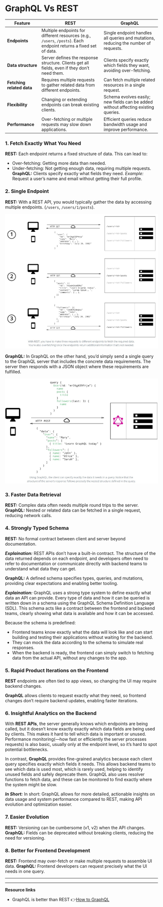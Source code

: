 # GraphQL Vs REST

| Feature                   | REST                                                                                                              | GraphQL                                                                             |
| ------------------------- | ----------------------------------------------------------------------------------------------------------------- | ----------------------------------------------------------------------------------- |
| **Endpoints**             | Multiple endpoints for different resources (e.g., `/users`, `/posts`). Each endpoint returns a fixed set of data. | Single endpoint handles all queries and mutations, reducing the number of requests. |
| **Data structure**        | Server defines the response structure. Clients get all fields, even if they don’t need them.                      | Clients specify exactly which fields they want, avoiding over-fetching.             |
| **Fetching related data** | Requires multiple requests to gather related data from different endpoints.                                       | Can fetch multiple related resources in a single request.                           |
| **Flexibility**           | Changing or extending endpoints can break existing clients.                                                       | Schema evolves easily; new fields can be added without affecting existing queries.  |
| **Performance**           | Over-fetching or multiple requests may slow down applications.                                                    | Efficient queries reduce bandwidth usage and improve performance.                   |

### 1. Fetch Exactly What You Need

**REST:** Each endpoint returns a fixed structure of data. This can lead to:

- Over-fetching: Getting more data than needed.
- Under-fetching: Not getting enough data, requiring multiple requests.
  **GraphQL:** Clients specify exactly what fields they need.
  _Example:_ Request a user’s name and email without getting their full profile.

### 2. Single Endpoint

**REST:** With a REST API, you would typically gather the data by accessing multiple endpoints. (`/users`, `/users/1/posts`).

![REST-fetch-image](Images\RESTvsGraphQL\REST-fetch.jpg)

**GraphQL:** In GraphQL on the other hand, you’d simply send a single query to the GraphQL server that includes the concrete data requirements. The server then responds with a JSON object where these requirements are fulfilled.

![GraphQL-fetch-image](Images\RESTvsGraphQL\GraphQL-fetch.jpg)

### 3. Faster Data Retrieval

**REST:** Complex data often needs multiple round trips to the server.
**GraphQL:** Nested or related data can be fetched in a single request, reducing network calls.

### 4. Strongly Typed Schema

**REST:** No formal contract between client and server beyond documentation.

**_Explaination:_** REST APIs don’t have a built-in contract. The structure of the data returned depends on each endpoint, and developers often need to refer to documentation or communicate directly with backend teams to understand what data they can get.

**GraphQL:** A defined schema specifies types, queries, and mutations, providing clear expectations and enabling better tooling.

**_Explaination:_** GraphQL uses a strong type system to define exactly what data an API can provide. Every type of data and how it can be queried is written down in a schema using the GraphQL Schema Definition Language (SDL). This schema acts like a contract between the frontend and backend teams, clearly showing what data is available and how it can be accessed.

Because the schema is predefined:

- Frontend teams know exactly what the data will look like and can start building and testing their applications without waiting for the backend.
- They can mock the data according to the schema to simulate real responses.
- When the backend is ready, the frontend can simply switch to fetching data from the actual API, without any changes to the app.

### 5. Rapid Product Iterations on the Frontend

**REST** endpoints are often tied to app views, so changing the UI may require backend changes.

**GraphQL** allows clients to request exactly what they need, so frontend changes don’t require backend updates, enabling faster iterations.

### 6. Insightful Analytics on the Backend

With **REST APIs**, the server generally knows which endpoints are being called, but it doesn’t know exactly exactly which data fields are being used by clients. This makes it hard to tell which data is important or unused. Performance monitoring(—how fast or efficiently the server processes requests) is also basic, usually only at the endpoint level, so it’s hard to spot potential bottlenecks.

In contrast, **GraphQL** provides fine-grained analytics because each client query specifies exactly which fields it needs. This allows backend teams to see which data is used most, which is rarely used, helping to identify unused fields and safely deprecate them. GraphQL also uses resolver functions to fetch data, and these can be monitored to find exactly where the system might be slow.

**_In Short:_** In short: GraphQL allows for more detailed, actionable insights on data usage and system performance compared to REST, making API evolution and optimization easier.

### 7. Easier Evolution

**REST:** Versioning can be cumbersome (v1, v2) when the API changes.
**GraphQL:** Fields can be deprecated without breaking clients, reducing the need for versioning.

### 8. Better for Frontend Development

**REST:** Frontend may over-fetch or make multiple requests to assemble UI data.
**GraphQL:** Frontend developers can request precisely what the UI needs in one query.

---

---

**Resource links**

- GraphQL is better than REST 👉[How to GraphQL](https://www.howtographql.com/basics/1-graphql-is-the-better-rest/)
